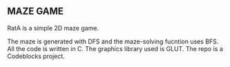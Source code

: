 ## MAZE GAME
RatA is a simple 2D maze game.

The maze is generated with DFS and the maze-solving fucntion uses BFS.
All the code is written in C. The graphics library used is GLUT.
The repo is a Codeblocks project.
